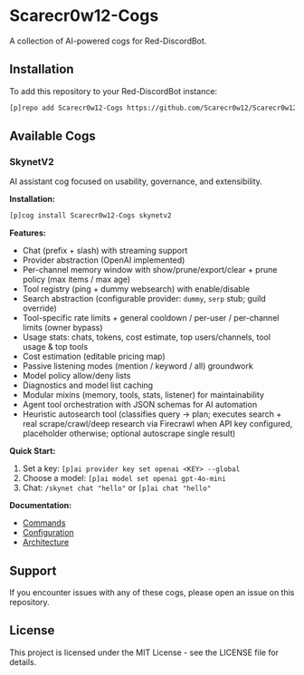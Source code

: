 # Scarecr0w12-Cogs

A collection of AI-powered cogs for Red-DiscordBot.

## Installation

To add this repository to your Red-DiscordBot instance:

```bash
[p]repo add Scarecr0w12-Cogs https://github.com/Scarecr0w12/Scarecr0w12-Cogs
```

## Available Cogs

### SkynetV2

AI assistant cog focused on usability, governance, and extensibility.

**Installation:**
```bash
[p]cog install Scarecr0w12-Cogs skynetv2
```

**Features:**
- Chat (prefix + slash) with streaming support
- Provider abstraction (OpenAI implemented)  
- Per-channel memory window with show/prune/export/clear + prune policy (max items / max age)
- Tool registry (ping + dummy websearch) with enable/disable
- Search abstraction (configurable provider: `dummy`, `serp` stub; guild override)
- Tool-specific rate limits + general cooldown / per-user / per-channel limits (owner bypass)
- Usage stats: chats, tokens, cost estimate, top users/channels, tool usage & top tools
- Cost estimation (editable pricing map)
- Passive listening modes (mention / keyword / all) groundwork
- Model policy allow/deny lists
- Diagnostics and model list caching
- Modular mixins (memory, tools, stats, listener) for maintainability
- Agent tool orchestration with JSON schemas for AI automation
- Heuristic autosearch tool (classifies query -> plan; executes search + real scrape/crawl/deep research via Firecrawl when API key configured, placeholder otherwise; optional autoscrape single result)

**Quick Start:**
1. Set a key: `[p]ai provider key set openai <KEY> --global`
2. Choose a model: `[p]ai model set openai gpt-4o-mini`
3. Chat: `/skynet chat "hello"` or `[p]ai chat "hello"`

**Documentation:**
- [Commands](docs/commands.md)
- [Configuration](docs/configuration.md)
- [Architecture](docs/architecture.md)

## Support

If you encounter issues with any of these cogs, please open an issue on this repository.

## License

This project is licensed under the MIT License - see the LICENSE file for details.
